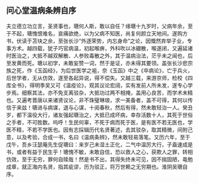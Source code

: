 ## 问心堂温病条辨自序

夫立德立功立言，圣贤事也，瑭何人斯，敢以自任？缘瑭十九岁时，父病年余，至于不起，瑭愧恨难名，哀痛欲绝，以为父病不知医，尚复何颜立天地间。遂购方书，伏读于苫块之余，至张长沙“外逐荣势，内忘身命”之论，因慨然弃举子业，专事方术。越四载，犹子巧官病温，初起喉痹，外科吹以冰硼散，喉遂闭，又遍延诸时医治之，大抵不越双解散、人参败毒散之外，其于温病治法，茫乎未之闻也，后至发黄而死。瑭以初学，未敢妄赞一词，然于是证，亦未得其要领。盖张长沙悲宗族之死，作《玉函经》，为后世医学之袓，奈《玉函》中之《卒病论》，亡于兵火，后世学者，无从仿效，遂至各起异说，得不偿失。又越三载，来游京师，检校《四库全书》，得明季吴又可《温疫论》，观其议论宏阔，实有发前人所未发，遂专心学步焉。细察其法，亦不免支离驳杂，大抵功过两不相掩，盖用心良苦，而学术未精也。又遍考晋唐以来诸贤议论，非不珠璧琳琅，求一美备者，盖不可得，其何以传信于来兹！瑭进与病谋，退与心谋，十阅春秋，然后有得，然未敢轻治一人。癸丑岁，都下温役大行，诸友强起瑭治之，大抵已成坏病，幸存活数十人，其死于世俗之手者，不可胜数。呜呼！生民何辜，不死于病而死于医，是有医不若无医也，学医不精，不若不学医也。因有志採辑历代名贤著述，去其驳杂，取其精微，间附己意，以及考验，合成一书，名曰《温病条辨》，然未敢轻易落笔。又历六年，至于戊午，吾乡汪瑟庵先生促瑭曰：来岁己未湿土正化，二气中温厉大行，子盍速成是书，或者有益于民生乎！瑭愧不敏，未敢自信，恐以救人之心，获欺人之罪，转相仿效，至于无穷，罪何自赎哉！然是书不出，其得失终未可见，因不揣固陋，黾勉成章，就正海内名贤，指其疵谬，历为驳正，将万世赖之无穷期也。淮阴吴瑭自序。

